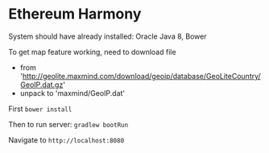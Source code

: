 # Ethereum Harmony


System should have already installed: Oracle Java 8, Bower

To get map feature working, need to download file 
 - from 'http://geolite.maxmind.com/download/geoip/database/GeoLiteCountry/GeoIP.dat.gz'
 - unpack to 'maxmind/GeoIP.dat'

First `bower install`

Then to run server: `gradlew bootRun`

Navigate to `http://localhost:8080`


